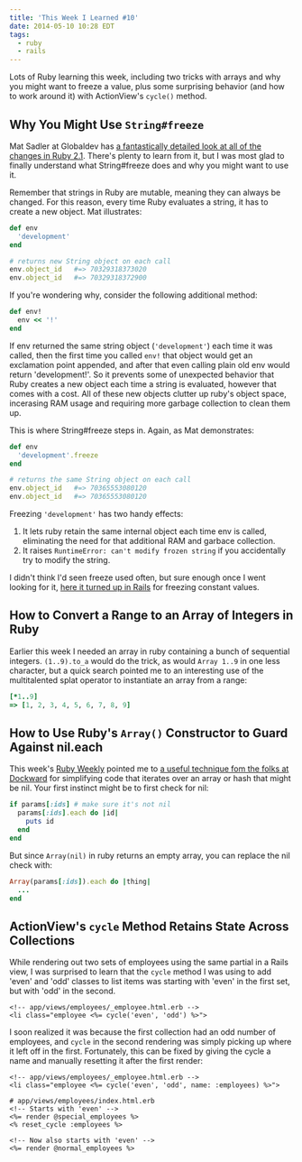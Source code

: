 ```yaml
---
title: 'This Week I Learned #10'
date: 2014-05-10 10:28 EDT
tags:
  - ruby
  - rails
---
```


Lots of Ruby learning this week, including two tricks with arrays and why you might want to freeze a value, plus some surprising behavior (and how to work around it) with ActionView's `cycle()` method.

<!--more-->

## Why You Might Use `String#freeze`

Mat Sadler at Globaldev has [a fantastically detailed look at all of the changes in Ruby 2.1](http://globaldev.co.uk/2014/05/ruby-2-1-in-detail/). There's plenty to learn from it, but I was most glad to finally understand what String#freeze does and why you might want to use it.

Remember that strings in Ruby are mutable, meaning they can always be changed. For this reason, every time Ruby evaluates a string, it has to create a new object. Mat illustrates:

```ruby
def env
  'development'
end

# returns new String object on each call
env.object_id   #=> 70329318373020
env.object_id   #=> 70329318372900
```

If you're wondering why, consider the following additional method:

```ruby
def env!
  env << '!'
end
```

If env returned the same string object (`'development'`) each time it was called, then the first time you called `env!` that object would get an exclamation point appended, and after that even calling plain old env would return 'development!'. So it prevents some of unexpected behavior that Ruby creates a new object each time a string is evaluated, however that comes with a cost. All of these new objects clutter up ruby's object space, incerasing RAM usage and requiring more garbage collection to clean them up.

This is where String#freeze steps in. Again, as Mat demonstrates:

```ruby
def env
  'development'.freeze
end

# returns the same String object on each call
env.object_id   #=> 70365553080120
env.object_id   #=> 70365553080120
```

Freezing `'development'` has two handy effects:

1. It lets ruby retain the same internal object each time env is called, eliminating the need for that additional RAM and garbace collection.
2. It raises `RuntimeError: can't modify frozen string` if you accidentally try to modify the string.

I didn't think I'd seen freeze used often, but sure enough once I went looking for it, [here it turned up in Rails](https://github.com/rails/rails/blob/4-0-stable/actionpack/lib/action_dispatch/http/response.rb#L55) for freezing constant values.

## How to Convert a Range to an Array of Integers in Ruby

Earlier this week I needed an array in ruby containing a bunch of sequential integers. `(1..9).to_a` would do the trick, as would `Array 1..9` in one less character, but a quick search pointed me to an interesting use of the multitalented splat operator to instantiate an array from a range:

```ruby
[*1..9]
=> [1, 2, 3, 4, 5, 6, 7, 8, 9]
```

## How to Use Ruby's `Array()` Constructor to Guard Against nil.each

This week's [Ruby Weekly](http://rubyweekly.com/) pointed me to [a useful technique fom the folks at Dockward](http://reefpoints.dockyard.com/2014/05/03/guarding-with-arrays.html) for simplifying code that iterates over an array or hash that might be nil. Your first instinct might be to first check for nil:

```ruby
if params[:ids] # make sure it's not nil
  params[:ids].each do |id|
    puts id
  end
end
```

But since `Array(nil)` in ruby returns an empty array, you can replace the nil check with:

```ruby
Array(params[:ids]).each do |thing|
  ...
end
```

## ActionView's `cycle` Method Retains State Across Collections

While rendering out two sets of employees using the same partial in a Rails view, I was surprised to learn that the `cycle` method I was using to add 'even' and 'odd' classes to list items was starting with 'even' in the first set, but with 'odd' in the second.

```erb
<!-- app/views/employees/_employee.html.erb -->
<li class="employee <%= cycle('even', 'odd') %>">
```

I soon realized it was because the first collection had an odd number of employees, and `cycle` in the second rendering was simply picking up where it left off in the first. Fortunately, this can be fixed by giving the cycle a name and manually resetting it after the first render:

```erb
<!-- app/views/employees/_employee.html.erb -->
<li class="employee <%= cycle('even', 'odd', name: :employees) %>">

# app/views/employees/index.html.erb
<!-- Starts with 'even' -->
<%= render @special_employees %>
<% reset_cycle :employees %>

<!-- Now also starts with 'even' -->
<%= render @normal_employees %>
```
